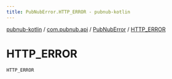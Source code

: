 ```yaml
---
title: PubNubError.HTTP_ERROR - pubnub-kotlin
---
```


[pubnub-kotlin](../../index.html) / [com.pubnub.api](../index.html) / [PubNubError](index.html) / [HTTP_ERROR](./-h-t-t-p_-e-r-r-o-r.html)

# HTTP_ERROR

`HTTP_ERROR`